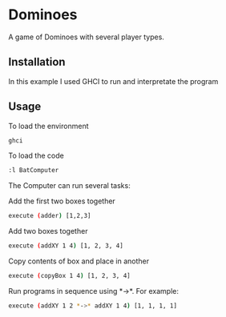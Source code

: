 # Dominoes

A game of Dominoes with several player types.

## Installation

In this example I used GHCI to run and interpretate the program 

## Usage

To load the environment
```bash
ghci
```
To load the code
```bash
:l BatComputer
```
The Computer can run several tasks:

Add the first two boxes together
```bash
execute (adder) [1,2,3]
```

Add two boxes together

```bash
execute (addXY 1 4) [1, 2, 3, 4]
```

Copy contents of box and place in another

```bash
execute (copyBox 1 4) [1, 2, 3, 4]
```

Run programs in sequence using \*->\*. For example:

```bash
execute (addXY 1 2 *->* addXY 1 4) [1, 1, 1, 1]
```

